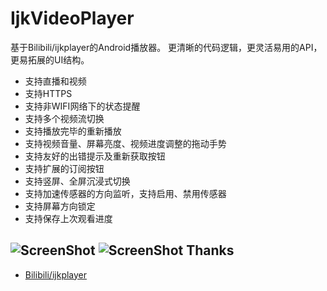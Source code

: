 # IjkVideoPlayer
基于Bilibili/ijkplayer的Android播放器。
更清晰的代码逻辑，更灵活易用的API，更易拓展的UI结构。

- 支持直播和视频
- 支持HTTPS
- 支持非WIFI网络下的状态提醒
- 支持多个视频流切换
- 支持播放完毕的重新播放
- 支持视频音量、屏幕亮度、视频进度调整的拖动手势
- 支持友好的出错提示及重新获取按钮
- 支持扩展的订阅按钮
- 支持竖屏、全屏沉浸式切换
- 支持加速传感器的方向监听，支持启用、禁用传感器
- 支持屏幕方向锁定
- 支持保存上次观看进度

![ScreenShot](https://github.com/shangmingchao/IjkVideoPlayer/blob/master/art/screen_2.png?raw=true)
![ScreenShot](https://github.com/shangmingchao/IjkVideoPlayer/blob/master/art/screen_1.png?raw=true)
Thanks
------
- [Bilibili/ijkplayer](https://github.com/Bilibili/ijkplayer)
